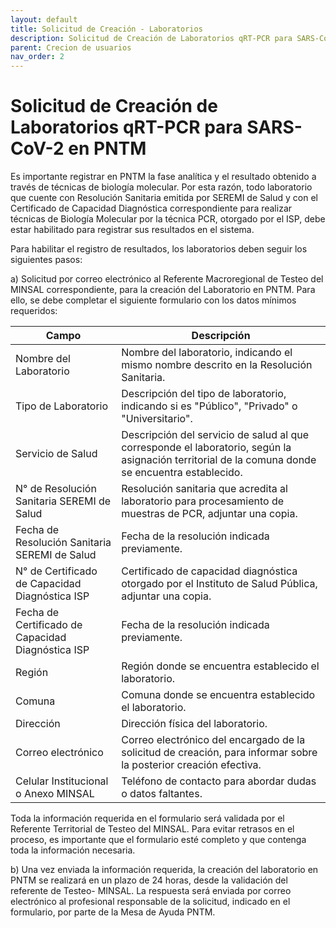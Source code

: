 ```yaml
---
layout: default
title: Solicitud de Creación - Laboratorios
description: Solicitud de Creación de Laboratorios qRT-PCR para SARS-CoV-2 en PNTM
parent: Crecion de usuarios
nav_order: 2
---
```


# Solicitud de Creación de Laboratorios qRT-PCR para SARS-CoV-2 en PNTM

Es importante registrar en PNTM la fase analítica y el resultado obtenido a través de técnicas de biología molecular. Por esta razón, todo laboratorio que cuente con Resolución Sanitaria emitida por SEREMI de Salud y con el Certificado de Capacidad Diagnóstica correspondiente para realizar técnicas de Biología Molecular por la técnica PCR, otorgado por el ISP, debe estar habilitado para registrar sus resultados en el sistema.

Para habilitar el registro de resultados, los laboratorios deben seguir los siguientes pasos:

a) Solicitud por correo electrónico al Referente Macroregional de Testeo del MINSAL correspondiente, para la creación del Laboratorio en PNTM. Para ello, se debe completar el siguiente formulario con los datos mínimos requeridos:

| Campo                                             | Descripción                                                                                                                                       |
|---------------------------------------------------|---------------------------------------------------------------------------------------------------------------------------------------------------|
| Nombre del Laboratorio                            | Nombre del laboratorio, indicando el mismo nombre descrito en la Resolución Sanitaria.                                                            |
| Tipo de Laboratorio                               | Descripción del tipo de laboratorio, indicando si es "Público", "Privado" o "Universitario".                                                      |
| Servicio de Salud                                 | Descripción del servicio de salud al que corresponde el laboratorio, según la asignación territorial de la comuna donde se encuentra establecido. |
| N° de Resolución Sanitaria SEREMI de Salud        | Resolución sanitaria que acredita al laboratorio para procesamiento de muestras de PCR, adjuntar una copia.                                       |
| Fecha de Resolución Sanitaria SEREMI de Salud     | Fecha de la resolución indicada previamente.                                                                                                      |
| N° de Certificado de Capacidad Diagnóstica ISP    | Certificado de capacidad diagnóstica otorgado por el Instituto de Salud Pública, adjuntar una copia.                                              |
| Fecha de Certificado de Capacidad Diagnóstica ISP | Fecha de la resolución indicada previamente.                                                                                                      |
| Región                                            | Región donde se encuentra establecido el laboratorio.                                                                                             |
| Comuna                                            | Comuna donde se encuentra establecido el laboratorio.                                                                                             |
| Dirección                                         | Dirección física del laboratorio.                                                                                                                 |
| Correo electrónico                                | Correo electrónico del encargado de la solicitud de creación, para informar sobre la posterior creación efectiva.                                 |
| Celular Institucional o Anexo MINSAL              | Teléfono de contacto para abordar dudas o datos faltantes.                                                                                        |

Toda la información requerida en el formulario será validada por el Referente Territorial de Testeo del MINSAL. Para evitar retrasos en el proceso, es importante que el formulario esté completo y que contenga toda la información necesaria.

b) Una vez enviada la información requerida, la creación del laboratorio en PNTM se realizará en un plazo de 24 horas, desde la validación del referente de Testeo- MINSAL. La respuesta será enviada por correo electrónico al profesional responsable de la solicitud, indicado en el formulario, por parte de la Mesa de Ayuda PNTM.

